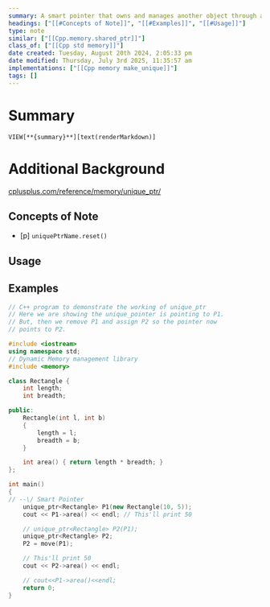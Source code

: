 ```yaml
---
summary: A smart pointer that owns and manages another object through a pointer. The owned object is disposed of when the unique_ptr goes out of scope.<br><br>The managing of the unique_ptr can aslo be assigned to another pointer once operator `=` is called.
headings: ["[[#Concepts of Note]]", "[[#Examples]]", "[[#Usage]]"]
type: note
similar: ["[[Cpp.memory.shared_ptr]]"]
class_of: ["[[Cpp std memory]]"]
date created: Tuesday, August 20th 2024, 2:05:33 pm
date modified: Thursday, July 3rd 2025, 11:35:57 am
implementations: ["[[Cpp memory make_unique]]"]
tags: []
---
```


# Summary
`VIEW[**{summary}**][text(renderMarkdown)]`

# Additional Background
[cplusplus.com/reference/memory/unique\_ptr/](https://cplusplus.com/reference/memory/unique_ptr/)

## Concepts of Note
- [p] `uniquePtrName.reset()`

## Usage

## Examples
```cpp
// C++ program to demonstrate the working of unique_ptr
// Here we are showing the unique_pointer is pointing to P1.
// But, then we remove P1 and assign P2 so the pointer now
// points to P2.

#include <iostream>
using namespace std;
// Dynamic Memory management library
#include <memory>

class Rectangle {
	int length;
	int breadth;

public:
	Rectangle(int l, int b)
	{
		length = l;
		breadth = b;
	}

	int area() { return length * breadth; }
};

int main()
{
// --\/ Smart Pointer
	unique_ptr<Rectangle> P1(new Rectangle(10, 5));
	cout << P1->area() << endl; // This'll print 50

	// unique_ptr<Rectangle> P2(P1);
	unique_ptr<Rectangle> P2;
	P2 = move(P1);

	// This'll print 50
	cout << P2->area() << endl;

	// cout<<P1->area()<<endl;
	return 0;
}
```
